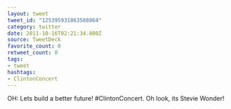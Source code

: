 ```yaml
---
layout: tweet
tweet_id: "125395931863588864"
category: twitter
date: 2011-10-16T02:21:34.000Z
source: TweetDeck
favorite_count: 0
retweet_count: 0
tags:
- tweet
hashtags:
- ClintonConcert
---
```


OH: Lets build a better future! #ClintonConcert. Oh look, its Stevie Wonder!
